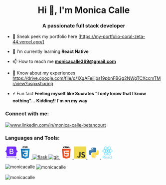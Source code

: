 <h1 align="center">Hi 👋, I'm Monica Calle</h1>
<h3 align="center">A passionate full stack developer</h3>

- 🔭 Sneak peek my portfolio here [https://my-portfolio-coral-zeta-44.vercel.app/]

- 🌱 I’m currently learning **React Native**

- 📫 How to reach me **monicacalle369@gmail.com**

- 📄 Know about my experiences https://drive.google.com/file/d/1XgAFeiijbs19pbnFBGg2NWgTCXccmTMr/view?usp=sharing

- ⚡ Fun fact **Feeling myself like Socrates "I only know that I know nothing"... Kidding!! I´m on my way**

<h3 align="left">Connect with me:</h3>
<p align="left">
<a href="https://linkedin.com/in/www.linkedin.com/in/monica-calle-betancourt" target="blank"><img align="center" src="https://raw.githubusercontent.com/rahuldkjain/github-profile-readme-generator/master/src/images/icons/Social/linked-in-alt.svg" alt="www.linkedin.com/in/monica-calle-betancourt" height="30" width="40" /></a>
</p>

<h3 align="left">Languages and Tools:</h3>
<p align="left"> <a href="https://getbootstrap.com" target="_blank" rel="noreferrer"> <img src="https://raw.githubusercontent.com/devicons/devicon/master/icons/bootstrap/bootstrap-plain-wordmark.svg" alt="bootstrap" width="40" height="40"/> </a> <a href="https://www.w3schools.com/css/" target="_blank" rel="noreferrer"> <img src="https://raw.githubusercontent.com/devicons/devicon/master/icons/css3/css3-original-wordmark.svg" alt="css3" width="40" height="40"/> </a> <a href="https://flask.palletsprojects.com/" target="_blank" rel="noreferrer"> <img src="https://www.vectorlogo.zone/logos/pocoo_flask/pocoo_flask-icon.svg" alt="flask" width="40" height="40"/> </a> <a href="https://git-scm.com/" target="_blank" rel="noreferrer"> <img src="https://www.vectorlogo.zone/logos/git-scm/git-scm-icon.svg" alt="git" width="40" height="40"/> </a> <a href="https://www.w3.org/html/" target="_blank" rel="noreferrer"> <img src="https://raw.githubusercontent.com/devicons/devicon/master/icons/html5/html5-original-wordmark.svg" alt="html5" width="40" height="40"/> </a> <a href="https://developer.mozilla.org/en-US/docs/Web/JavaScript" target="_blank" rel="noreferrer"> <img src="https://raw.githubusercontent.com/devicons/devicon/master/icons/javascript/javascript-original.svg" alt="javascript" width="40" height="40"/> </a> <a href="https://www.python.org" target="_blank" rel="noreferrer"> <img src="https://raw.githubusercontent.com/devicons/devicon/master/icons/python/python-original.svg" alt="python" width="40" height="40"/> </a> <a href="https://reactjs.org/" target="_blank" rel="noreferrer"> <img src="https://raw.githubusercontent.com/devicons/devicon/master/icons/react/react-original-wordmark.svg" alt="react" width="40" height="40"/> </a> </p>

<p><img align="left" src="https://github-readme-stats.vercel.app/api/top-langs?username=monicacalle&show_icons=true&locale=en&layout=compact" alt="monicacalle" /></p>

<p>&nbsp;<img align="center" src="https://github-readme-stats.vercel.app/api?username=monicacalle&show_icons=true&locale=en" alt="monicacalle" /></p>

<p><img align="center" src="https://github-readme-streak-stats.herokuapp.com/?user=monicacalle&" alt="monicacalle" /></p>
